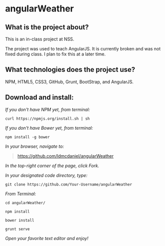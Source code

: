 # angularWeather

## What is the project about?

This is an in-class project at NSS.

The project was used to teach AngularJS.  It is currently broken and was not fixed during class.  I plan to fix this at a later time.

## What technologies does the project use?

NPM, HTML5, CSS3, GitHub, Grunt, BootStrap, and AngularJS.

## Download and install:

*If you don't have NPM yet, from terminal:*

````curl https://npmjs.org/install.sh | sh````

*If you don't have Bower yet, from terminal:*

````npm install -g bower````

*In your browser, navigate to:*
>https://github.com/ldmcdaniel/angularWeather

*In the top-right corner of the page, click Fork.*

*In your designated code directory, type:*

````git clone https://github.com/Your-Username/angularWeather````

*From Terminal:*

````cd angularWeather/````

````npm install````

````bower install````

````grunt serve````

*Open your favorite text editor and enjoy!*
